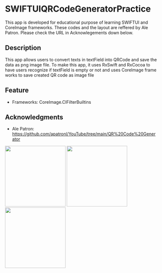 # SWIFTUIQRCodeGeneratorPractice
This app is developed for educational purpose of learning SWIFTUI and CoreImage frameworks. 
These codes and the layout are reffered by Ale Patron. Please check the URL in Acknowlegements down below.


## Description
This app allows users to convert texts in textField into QRCode and save the data as png image file.
To make this app, it uses RxSwift and RxCocoa to have users recognize if textField is empty or not and uses CoreImage frame works to save created QR code as image file


## Feature
* Frameworks: CoreImage.CIFilterBuiltins



## Acknowledgments
* Ale Patron: https://github.com/apatronl/YouTube/tree/main/QR%20Code%20Generator


<img src="https://user-images.githubusercontent.com/65770008/177732101-e69d67dd-4a91-4a09-a97f-2d219f423369.png" width="200">
<img src="https://user-images.githubusercontent.com/65770008/177732104-c96c4275-4e0a-45f6-b9ad-38568d276e90.png" width="200">
<img src="https://user-images.githubusercontent.com/65770008/177732107-f2fa4314-6bf2-4c75-92a9-6f02c97b1a7c.png" width="200">



